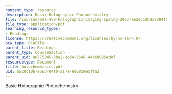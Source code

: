 ```yaml
---
content_type: resource
description: Basic Holographic Photochemistry
file: /courses/mas-450-holographic-imaging-spring-2003/a520c10b958384f0217e688929e5ffa2_holochembasics.pdf
file_type: application/pdf
learning_resource_types:
- Readings
license: https://creativecommons.org/licenses/by-nc-sa/4.0/
ocw_type: OCWFile
parent_title: Readings
parent_type: CourseSection
parent_uid: a8775045-3be2-eb54-9646-44b68096edef
resourcetype: Document
title: holochembasics.pdf
uid: a520c10b-9583-84f0-217e-688929e5ffa2
---
```

Basic Holographic Photochemistry